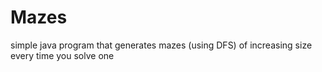 Mazes
=====
simple java program that generates mazes (using DFS) of increasing size every time you solve one 
